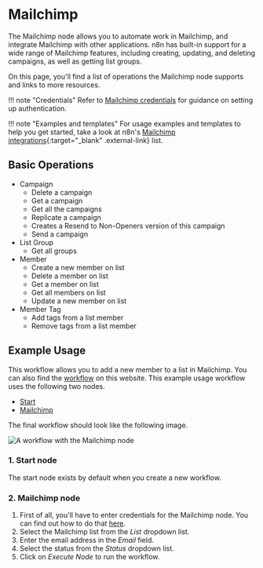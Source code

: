 # Mailchimp

The Mailchimp node allows you to automate work in Mailchimp, and integrate Mailchimp with other applications. n8n has built-in support for a wide range of Mailchimp features, including creating, updating, and deleting campaigns, as well as getting list groups. 

On this page, you'll find a list of operations the Mailchimp node supports and links to more resources.

!!! note "Credentials"
    Refer to [Mailchimp credentials](/integrations/builtin/credentials/mailchimp/) for guidance on setting up authentication. 

!!! note "Examples and templates"
    For usage examples and templates to help you get started, take a look at n8n's [Mailchimp integrations](https://n8n.io/integrations/mailchimp/){:target="_blank" .external-link} list.


## Basic Operations

* Campaign
    * Delete a campaign
    * Get a campaign
    * Get all the campaigns
    * Replicate a campaign
    * Creates a Resend to Non-Openers version of this campaign
    * Send a campaign
* List Group
    * Get all groups
* Member
    * Create a new member on list
    * Delete a member on list
    * Get a member on list
    * Get all members on list
    * Update a new member on list
* Member Tag
    * Add tags from a list member
    * Remove tags from a list member

## Example Usage

This workflow allows you to add a new member to a list in Mailchimp. You can also find the [workflow](https://n8n.io/workflows/413) on this website. This example usage workflow uses the following two nodes.

- [Start](/integrations/builtin/core-nodes/n8n-nodes-base.start/)
- [Mailchimp]()

The final workflow should look like the following image.

![A workflow with the Mailchimp node](/_images/integrations/builtin/app-nodes/mailchimp/workflow.png)

### 1. Start node

The start node exists by default when you create a new workflow.

### 2. Mailchimp node

1. First of all, you'll have to enter credentials for the Mailchimp node. You can find out how to do that [here](/integrations/builtin/credentials/mailchimp/).
4. Select the Mailchimp list from the *List* dropdown list.
5. Enter the email address in the *Email* field.
6. Select the status from the *Status* dropdown list.
8. Click on *Execute Node* to run the workflow.
